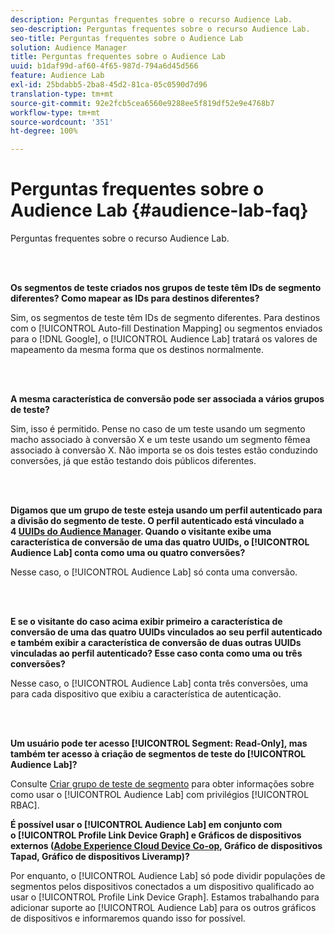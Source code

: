 ```yaml
---
description: Perguntas frequentes sobre o recurso Audience Lab.
seo-description: Perguntas frequentes sobre o recurso Audience Lab.
seo-title: Perguntas frequentes sobre o Audience Lab
solution: Audience Manager
title: Perguntas frequentes sobre o Audience Lab
uuid: b1daf99d-af60-4f65-987d-794a6d45d566
feature: Audience Lab
exl-id: 25bdabb5-2ba8-45d2-81ca-05c0590d7d96
translation-type: tm+mt
source-git-commit: 92e2fcb5cea6560e9288ee5f819df52e9e4768b7
workflow-type: tm+mt
source-wordcount: '351'
ht-degree: 100%

---
```


# Perguntas frequentes sobre o Audience Lab {#audience-lab-faq}

Perguntas frequentes sobre o recurso Audience Lab.

<!-- 

audience-lab-faq.xml

 -->

<br> 

**Os segmentos de teste criados nos grupos de teste têm IDs de segmento diferentes? Como mapear as IDs para destinos diferentes?**

Sim, os segmentos de teste têm IDs de segmento diferentes. Para destinos com o [!UICONTROL Auto-fill Destination Mapping] ou segmentos enviados para o [!DNL Google], o [!UICONTROL Audience Lab] tratará os valores de mapeamento da mesma forma que os destinos normalmente.

<br> 

**A mesma característica de conversão pode ser associada a vários grupos de teste?**

Sim, isso é permitido. Pense no caso de um teste usando um segmento macho associado à conversão X e um teste usando um segmento fêmea associado à conversão X. Não importa se os dois testes estão conduzindo conversões, já que estão testando dois públicos diferentes.

<br> 

**Digamos que um grupo de teste esteja usando um perfil autenticado para a divisão do segmento de teste. O perfil autenticado está vinculado a 4 [UUIDs do Audience Manager](../reference/ids-in-aam.md). Quando o visitante exibe uma característica de conversão de uma das quatro UUIDs, o [!UICONTROL Audience Lab] conta como uma ou quatro conversões?**

Nesse caso, o [!UICONTROL Audience Lab] só conta uma conversão.

<br> 

**E se o visitante do caso acima exibir primeiro a característica de conversão de uma das quatro UUIDs vinculados ao seu perfil autenticado e também exibir a característica de conversão de duas outras UUIDs vinculadas ao perfil autenticado? Esse caso conta como uma ou três conversões?**

Nesse caso, o [!UICONTROL Audience Lab] conta três conversões, uma para cada dispositivo que exibiu a característica de autenticação.

<br> 

**Um usuário pode ter acesso [!UICONTROL Segment: Read-Only], mas também ter acesso à criação de segmentos de teste do [!UICONTROL Audience Lab]?**

Consulte [Criar grupo de teste de segmento](../features/audience-lab/audience-lab-manage-test-groups.md#create-test-groups) para obter informações sobre como usar o [!UICONTROL Audience Lab] com privilégios [!UICONTROL RBAC].

**É possível usar o [!UICONTROL Audience Lab] em conjunto com o [!UICONTROL Profile Link Device Graph] e Gráficos de dispositivos externos ([Adobe Experience Cloud Device Co-op](https://docs.adobe.com/content/help/pt-BR/device-co-op/using/home.html), Gráfico de dispositivos Tapad, Gráfico de dispositivos Liveramp)?**

Por enquanto, o [!UICONTROL Audience Lab] só pode dividir populações de segmentos pelos dispositivos conectados a um dispositivo qualificado ao usar o [!UICONTROL Profile Link Device Graph]. Estamos trabalhando para adicionar suporte ao [!UICONTROL Audience Lab] para os outros gráficos de dispositivos e informaremos quando isso for possível.
